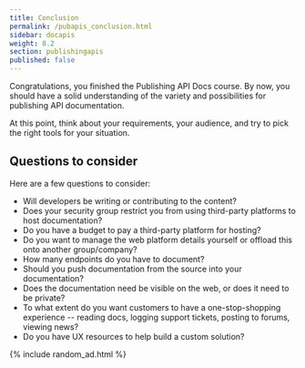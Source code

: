 ```yaml
---
title: Conclusion
permalink: /pubapis_conclusion.html
sidebar: docapis
weight: 8.2
section: publishingapis
published: false
---
```


Congratulations, you finished the Publishing API Docs course. By now, you should have a solid understanding of the variety and possibilities for publishing API documentation.

At this point, think about your requirements, your audience, and try to pick the right tools for your situation.

## Questions to consider
Here are a few questions to consider:

* Will developers be writing or contributing to the content?
* Does your security group restrict you from using third-party platforms to host documentation?
* Do you have a budget to pay a third-party platform for hosting?
* Do you want to manage the web platform details yourself or offload this onto another group/company?
* How many endpoints do you have to document?
* Should you push documentation from the source into your documentation?
* Does the documentation need be visible on the web, or does it need to be private?
* To what extent do you want customers to have a one-stop-shopping experience -- reading docs, logging support tickets, posting to forums, viewing news?
* Do you have UX resources to help build a custom solution?

{% include random_ad.html %}
